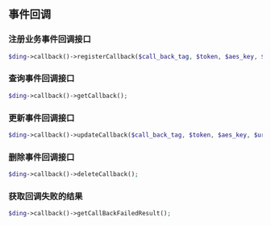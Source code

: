 ## 事件回调

### 注册业务事件回调接口
```php
$ding->callback()->registerCallback($call_back_tag, $token, $aes_key, $url);
```

### 查询事件回调接口
```php
$ding->callback()->getCallback();
```

### 更新事件回调接口
```php
$ding->callback()->updateCallback($call_back_tag, $token, $aes_key, $url);
```

### 删除事件回调接口
```php
$ding->callback()->deleteCallback();
```

### 获取回调失败的结果
```php
$ding->callback()->getCallBackFailedResult();
```